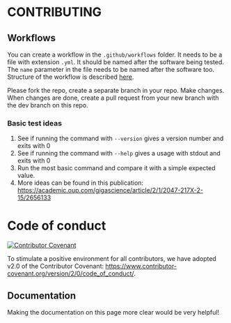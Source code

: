 # CONTRIBUTING

## Workflows

You can create a workflow in the `.github/workflows` folder.
It needs to be a file with extension `.yml`.
It should be named after the software being tested.
The `name` parameter in the file needs to be named after the software too.
Structure of the workflow is described [here](https://docs.github.com/en/free-pro-team@latest/actions/learn-github-actions/introduction-to-github-actions).

Please fork the repo, create a separate branch in your repo.
Make changes.
When changes are done, create a pull request from your new branch with the dev branch on this repo.

### Basic test ideas

1. See if running the command with `--version` gives a version number and exits with 0
2. See if running the command with `--help` gives a usage with stdout and exits with 0
3. Run the most basic command and compare it with a simple expected value.
4. More ideas can be found in this publication: https://academic.oup.com/gigascience/article/2/1/2047-217X-2-15/2656133

# Code of conduct

[![Contributor Covenant](https://img.shields.io/badge/Contributor%20Covenant-v2.0%20adopted-ff69b4.svg)](code_of_conduct.md)

To stimulate a positive environment for all contributors, we have adopted v2.0 of the Contributor Covenant: https://www.contributor-covenant.org/version/2/0/code_of_conduct/.

## Documentation

Making the documentation on this page more clear would be very helpful!

